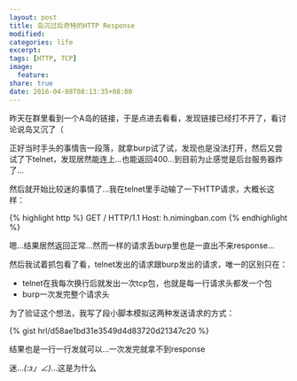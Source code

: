 ```yaml
---
layout: post
title: 岛沉过后奇特的HTTP Response
modified:
categories: life
excerpt:
tags: [HTTP, TCP]
image:
  feature:
share: true
date: 2016-04-08T08:13:35+08:00
---
```


昨天在群里看到一个A岛的链接，于是点进去看看，发现链接已经打不开了，看讨论说岛又沉了（

正好当时手头的事情告一段落，就拿burp试了试，发现也是没法打开，然后又尝试了下telnet，发现居然能连上…也能返回400…到目前为止感觉是后台服务器炸了…

然后就开始比较迷的事情了…我在telnet里手动输了一下HTTP请求，大概长这样：

{% highlight http %}
GET / HTTP/1.1
Host: h.nimingban.com
{% endhighlight %}

嗯…结果居然返回正常…然而一样的请求丢burp里也是一直出不来response…

然后我试着抓包看了看，telnet发出的请求跟burp发出的请求，唯一的区别只在：
- telnet在我每次换行后就发出一次tcp包，也就是每一行请求头都发一个包
- burp一次发完整个请求头

为了验证这个想法，我写了段小脚本模拟这两种发送请求的方式：

{% gist hrl/d58ae1bd31e3549d4d83720d21347c20 %}

结果也是一行一行发就可以…一次发完就拿不到response

迷…_(:з」∠)_…这是为什么
